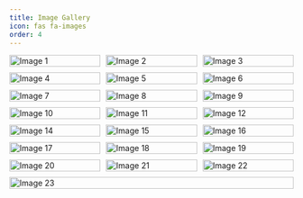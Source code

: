 ```yaml
---
title: Image Gallery
icon: fas fa-images
order: 4
---
```


<div class="gallery">
  <div class="gallery-item">
    <img src="{{ './assets/img/hifi.jpg' | relative_url }}" alt="Image 1">
  </div>
  <div class="gallery-item">
    <img src="{{ './assets/img/ApeInfo.jpeg' | relative_url }}" alt="Image 2">
  </div>
  <div class="gallery-item">
    <img src="{{ './assets/img/DoTheApe.jpg' | relative_url }}" alt="Image 3">
  </div>
  <div class="gallery-item">
    <img src="{{ './assets/img/hifi2.jpg' | relative_url }}" alt="Image 4">
  </div>
  <div class="gallery-item">
    <img src="{{ './assets/img/2025hifi.png' | relative_url }}" alt="Image 5">
  </div>
  <div class="gallery-item">
    <img src="{{ './assets/img/hifi_and_joe.jpg' | relative_url }}" alt="Image 6">
  </div>
  <div class="gallery-item">
    <img src="{{ './assets/img/hifi_alien.jpg' | relative_url }}" alt="Image 7">
  </div>
  <div class="gallery-item">
    <img src="{{ './assets/img/hifi_flyer.jpg' | relative_url }}" alt="Image 8">
  </div>
  <div class="gallery-item">
    <img src="{{ './assets/img/hifi_frank.jpg' | relative_url }}" alt="Image 9">
  </div>
  <div class="gallery-item">
    <img src="{{ './assets/img/hifi_hellbilly.png' | relative_url }}" alt="Image 10">
  </div>
  <div class="gallery-item">
    <img src="{{ './assets/img/hifi_go_nuts.jpg' | relative_url }}" alt="Image 11">
  </div>
  <div class="gallery-item">
    <img src="{{ './assets/img/hifi_holiday_is_over.jpg' | relative_url }}" alt="Image 12">
  </div>
  <div class="gallery-item">
    <img src="{{ './assets/img/hifi_islands.jpg' | relative_url }}" alt="Image 14">
  </div>
  <div class="gallery-item">
    <img src="{{ './assets/img/hifi_mummies.jpeg' | relative_url }}" alt="Image 15">
  </div>
  <div class="gallery-item">
    <img src="{{ './assets/img/hifi_psycho.jpg' | relative_url }}" alt="Image 16">
  </div>
  <div class="gallery-item">
    <img src="{{ './assets/img/hifi_romance.jpg' | relative_url }}" alt="Image 17">
  </div>
  <div class="gallery-item">
    <img src="{{ './assets/img/hifi_romance2.jpg' | relative_url }}" alt="Image 18">
  </div>
  <div class="gallery-item">
    <img src="{{ './assets/img/hifi_stripper.jpeg' | relative_url }}" alt="Image 19">
  </div>
  <div class="gallery-item">
    <img src="{{ './assets/img/hifi_torvi.jpg' | relative_url }}" alt="Image 20">
  </div>
  <div class="gallery-item">
    <img src="{{ './assets/img/hifi_wayne.jpg' | relative_url }}" alt="Image 21">
  </div>
  <div class="gallery-item">
    <img src="{{ './assets/img/hifi_zombie.jpg' | relative_url }}" alt="Image 22">
  </div>
  <div class="gallery-item">
    <img src="{{ './assets/img/hotrockin.jpg' | relative_url }}" alt="Image 23">
  </div>
</div>

<style>
.gallery {
  display: flex;
  flex-wrap: wrap;
  gap: 10px;
}

.gallery-item {
  flex: 1 1 calc(33.333% - 10px);
  box-sizing: border-box;
}

.gallery-item img {
  width: 100%;
  height: auto;
  display: block;
}
</style>